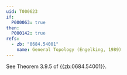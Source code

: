 ```yaml
---
uid: T000623
if:
  P000063: true
then:
  P000142: true
refs:
  - zb: "0684.54001"
    name: General Topology (Engelking, 1989)
---
```


See Theorem 3.9.5 of {{zb:0684.54001}}.